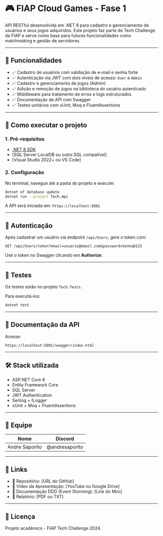 # 🎮 FIAP Cloud Games - Fase 1

API RESTful desenvolvida em .NET 8 para cadastro e gerenciamento de usuários e seus jogos adquiridos. Este projeto faz parte do Tech Challenge da FIAP e serve como base para futuras funcionalidades como matchmaking e gestão de servidores.

---

## 📌 Funcionalidades

- ✅ Cadastro de usuários com validação de e-mail e senha forte
- ✅ Autenticação via JWT com dois níveis de acesso: `User` e `Admin`
- ✅ Cadastro e gerenciamento de jogos (Admin)
- ✅ Adição e remoção de jogos na biblioteca do usuário autenticado
- ✅ Middleware para tratamento de erros e logs estruturados
- ✅ Documentação de API com Swagger
- ✅ Testes unitários com xUnit, Moq e FluentAssertions

---

## 🚀 Como executar o projeto

### 1. Pré-requisitos

- [.NET 8 SDK](https://dotnet.microsoft.com/download)
- [SQL Server LocalDB ou outro SQL compatível]
- [Visual Studio 2022+ ou VS Code]

### 2. Configuração

No terminal, navegue até a pasta do projeto e execute:

```bash
dotnet ef database update
dotnet run --project Tech.Api
```

A API será iniciada em: `https://localhost:5001`

---

## 🔐 Autenticação

Após cadastrar um usuário via endpoint `/api/Users`, gere o token com:

```
GET /api/Users/token?email=usuario@email.com&password=Senha@123
```

Use o token no Swagger clicando em **Authorize**.

---

## 🧪 Testes

Os testes estão no projeto `Tech.Tests`.

Para executá-los:

```bash
dotnet test
```

---

## 📘 Documentação da API

Acesse:

```
https://localhost:5001/swagger/index.html
```

---

## 🛠️ Stack utilizada

- ASP.NET Core 8
- Entity Framework Core
- SQL Server
- JWT Authentication
- Serilog + ILogger
- xUnit + Moq + FluentAssertions

---

## 👥 Equipe

| Nome                | Discord              |
|---------------------|----------------------|
| Andre Saporito      | @andresaporito       |

---

## 📎 Links

- 📁 Repositório: [URL do GitHub]
- 🎥 Vídeo da Apresentação: [YouTube ou Google Drive]
- 🧩 Documentação DDD (Event Storming): [Link do Miro]
- 📄 Relatório: [PDF ou TXT]

---

## 📄 Licença

Projeto acadêmico - FIAP Tech Challenge 2024.
